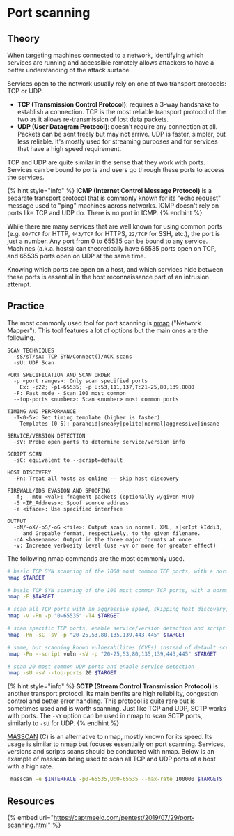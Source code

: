 # Port scanning

## Theory

When targeting machines connected to a network, identifying which services are running and accessible remotely allows attackers to have a better understanding of the attack surface.

Services open to the network usually rely on one of two transport protocols: TCP or UDP.

* **TCP (Transmission Control Protocol)**: requires a 3-way handshake to establish a connection. TCP is the most reliable transport protocol of the two as it allows re-transmission of lost data packets.
* **UDP (User Datagram Protocol)**: doesn't require any connection at all. Packets can be sent freely but may not arrive. UDP is faster, simpler, but less reliable. It's mostly used for streaming purposes and for services that have a high speed requirement.

TCP and UDP are quite similar in the sense that they work with ports. Services can be bound to ports and users go through these ports to access the services.

{% hint style="info" %}
**ICMP (Internet Control Message Protocol)** is a separate transport protocol that is commonly known for its "echo request" message used to "ping" machines across networks. ICMP doesn't rely on ports like TCP and UDP do. There is no port in ICMP.
{% endhint %}

While there are many services that are well known for using common ports (e.g. `80/TCP` for HTTP, `443/TCP` for HTTPS, `22/TCP` for SSH, etc.), the port is just a number. Any port from 0 to 65535 can be bound to any service. Machines (a.k.a. hosts) can theoretically have 65535 ports open on TCP, and 65535 ports open on UDP at the same time.

Knowing which ports are open on a host, and which services hide between these ports is essential in the host reconnaissance part of an intrusion attempt.

## Practice

The most commonly used tool for port scanning is [nmap](https://nmap.org/) ("Network Mapper"). This tool features a lot of options but the main ones are the following.

```
SCAN TECHNIQUES
  -sS/sT/sA: TCP SYN/Connect()/ACK scans
  -sU: UDP Scan

PORT SPECIFICATION AND SCAN ORDER
  -p <port ranges>: Only scan specified ports
    Ex: -p22; -p1-65535; -p U:53,111,137,T:21-25,80,139,8080
  -F: Fast mode - Scan 100 most common
  --top-ports <number>: Scan <number> most common ports
  
TIMING AND PERFORMANCE
  -T<0-5>: Set timing template (higher is faster)
    Templates (0-5): paranoid|sneaky|polite|normal|aggressive|insane 

SERVICE/VERSION DETECTION
  -sV: Probe open ports to determine service/version info
  
SCRIPT SCAN
  -sC: equivalent to --script=default

HOST DISCOVERY
  -Pn: Treat all hosts as online -- skip host discovery

FIREWALL/IDS EVASION AND SPOOFING
  -f; --mtu <val>: fragment packets (optionally w/given MTU)
  -S <IP_Address>: Spoof source address
  -e <iface>: Use specified interface

OUTPUT
  -oN/-oX/-oS/-oG <file>: Output scan in normal, XML, s|<rIpt kIddi3,
     and Grepable format, respectively, to the given filename.
  -oA <basename>: Output in the three major formats at once
  -v: Increase verbosity level (use -vv or more for greater effect)
```

The following nmap commands are the most commonly used.

```bash
# basic TCP SYN scanning of the 1000 most common TCP ports, with a normal speed
nmap $TARGET

# basic TCP SYN scanning of the 100 most common TCP ports, with a normal speed
nmap -F $TARGET

# scan all TCP ports with an aggressive speed, skipping host discovery, adding verbosity
nmap -v -Pn -p "0-65535" -T4 $TARGET

# scan specific TCP ports, enable service/version detection and script scanning, skipping host discovery, with an aggressive speed
nmap -Pn -sC -sV -p "20-25,53,80,135,139,443,445" $TARGET

# same, but scanning known vulnerabilites (CVEs) instead of default scripts
nmap -Pn --script vuln -sV -p "20-25,53,80,135,139,443,445" $TARGET

# scan 20 most common UDP ports and enable service detection
nmap -sU -sV --top-ports 20 $TARGET
```

{% hint style="info" %}
**SCTP (Stream Control Transmission Protocol)** is another transport protocol. Its main benfits are high reliability, congestion control and better error handling. This protocol is quite rare but is sometimes used and is worth scanning. Just like TCP and UDP, SCTP works with ports. The `-sY` option can be used in nmap to scan SCTP ports, similarly to `-sU` for UDP.
{% endhint %}

[MASSCAN](https://github.com/robertdavidgraham/masscan) (C) is an alternative to nmap, mostly known for its speed. Its usage is similar to nmap but focuses essentially on port scanning. Services, versions and scripts scans should be conducted with nmap. Below is an example of masscan being used to scan all TCP and UDP ports of a host with a high rate.

```bash
 masscan -e $INTERFACE -p0-65535,U:0-65535 --max-rate 100000 $TARGETS
```

## Resources

{% embed url="https://captmeelo.com/pentest/2019/07/29/port-scanning.html" %}
